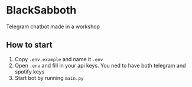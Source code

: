 # BlackSabboth
Telegram chatbot made in a workshop


## How to start
1. Copy `.env.example` and name it `.env`
2. Open `.env` and fill in your api keys. You ned to have both telegram and spotify keys
3. Start bot by running `main.py`

